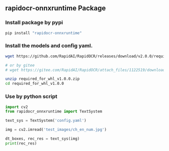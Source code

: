 ## rapidocr-onnxruntime Package

### Install package by pypi
```bash
pip install "rapidocr-onnxruntime"
```

### Install the models and config yaml.
```bash
wget https://github.com/RapidAI/RapidOCR/releases/download/v2.0.0/required_for_whl_v1.0.0.zip

# or by gitee
# wget https://gitee.com/RapidAI/RapidOCR/attach_files/1122519/download/required_for_whl_v1.0.0.zip

unzip required_for_whl_v1.0.0.zip
cd required_for_whl_v1.0.0

```

### Use by python script
```python
import cv2
from rapidocr_onnxruntime import TextSystem

text_sys = TextSystem('config.yaml')

img = cv2.imread('test_images/ch_en_num.jpg')

dt_boxes, rec_res = text_sys(img)
print(rec_res)
```